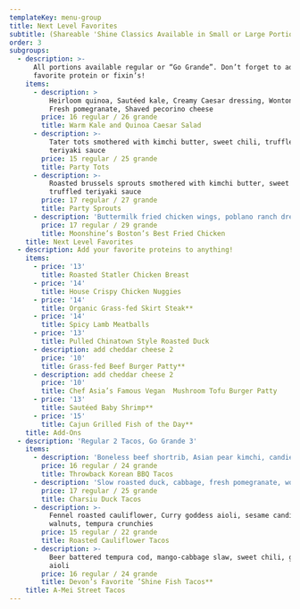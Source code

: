 ```yaml
---
templateKey: menu-group
title: Next Level Favorites
subtitle: (Shareable 'Shine Classics Available in Small or Large Portions)
order: 3
subgroups:
  - description: >-
      All portions available regular or “Go Grande”. Don’t forget to add your
      favorite protein or fixin’s!
    items:
      - description: >
          Heirloom quinoa, Sautéed kale, Creamy Caesar dressing, Wonton crisps,
          Fresh pomegranate, Shaved pecorino cheese
        price: 16 regular / 26 grande
        title: Warm Kale and Quinoa Caesar Salad
      - description: >-
          Tater tots smothered with kimchi butter, sweet chili, truffled
          teriyaki sauce
        price: 15 regular / 25 grande
        title: Party Tots
      - description: >-
          Roasted brussels sprouts smothered with kimchi butter, sweet chili,
          truffled teriyaki sauce
        price: 17 regular / 27 grande
        title: Party Sprouts
      - description: 'Buttermilk fried chicken wings, poblano ranch dressing '
        price: 17 regular / 29 grande
        title: Moonshine’s Boston’s Best Fried Chicken
    title: Next Level Favorites
  - description: Add your favorite proteins to anything!
    items:
      - price: '13'
        title: Roasted Statler Chicken Breast
      - price: '14'
        title: House Crispy Chicken Nuggies
      - price: '14'
        title: Organic Grass-fed Skirt Steak**
      - price: '14'
        title: Spicy Lamb Meatballs
      - price: '13'
        title: Pulled Chinatown Style Roasted Duck
      - description: add cheddar cheese 2
        price: '10'
        title: Grass-fed Beef Burger Patty**
      - description: add cheddar cheese 2
        price: '10'
        title: Chef Asia’s Famous Vegan  Mushroom Tofu Burger Patty
      - price: '13'
        title: Sautéed Baby Shrimp**
      - price: '15'
        title: Cajun Grilled Fish of the Day**
    title: Add-Ons
  - description: 'Regular 2 Tacos, Go Grande 3'
    items:
      - description: 'Boneless beef shortrib, Asian pear kimchi, candied ginger aioli'
        price: 16 regular / 24 grande
        title: Throwback Korean BBQ Tacos
      - description: 'Slow roasted duck, cabbage, fresh pomegranate, wonton crisps'
        price: 17 regular / 25 grande
        title: Charsiu Duck Tacos
      - description: >-
          Fennel roasted cauliflower, Curry goddess aioli, sesame candied
          walnuts, tempura crunchies
        price: 15 regular / 22 grande
        title: Roasted Cauliflower Tacos
      - description: >-
          Beer battered tempura cod, mango-cabbage slaw, sweet chili, ginger
          aioli
        price: 16 regular / 24 grande
        title: Devon’s Favorite ’Shine Fish Tacos**
    title: A-Mei Street Tacos
---
```


